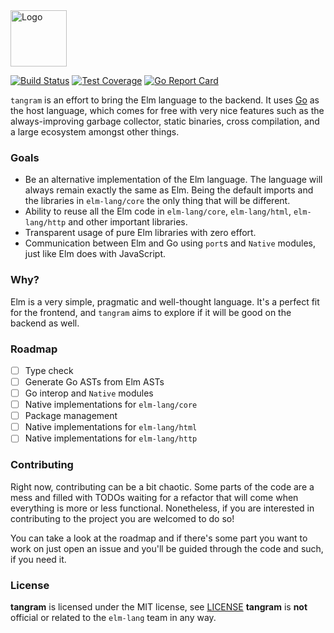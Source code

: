 <img src="https://cdn.rawgit.com/elm-tangram/tangram/master/tangram-logo.svg" height="90" alt="Logo" />

[![Build Status](https://travis-ci.org/elm-tangram/tangram.svg?branch=master)](https://travis-ci.org/elm-tangram/tangram) [![Test Coverage](https://codecov.io/github/elm-tangram/tangram/coverage.svg?branch=master)](https://codecov.io/gh/elm-tangram/tangram/branch/master) [![Go Report Card](https://goreportcard.com/badge/github.com/elm-tangram/tangram)](https://goreportcard.com/report/github.com/elm-tangram/tangram)

`tangram` is an effort to bring the Elm language to the backend. It uses [Go](http://golang.org) as the host language, which comes for free with very nice features such as the always-improving garbage collector, static binaries, cross compilation, and a large ecosystem amongst other things.

### Goals

* Be an alternative implementation of the Elm language. The language will always remain exactly the same as Elm. Being the default imports and the libraries in `elm-lang/core` the only thing that will be different.
* Ability to reuse all the Elm code in `elm-lang/core`, `elm-lang/html`, `elm-lang/http` and other important libraries.
* Transparent usage of pure Elm libraries with zero effort.
* Communication between Elm and Go using `port`s and `Native` modules, just like Elm does with JavaScript.

### Why?

Elm is a very simple, pragmatic and well-thought language. It's a perfect fit for the frontend, and `tangram` aims to explore if it will be good on the backend as well.

### Roadmap

- [ ] Type check
- [ ] Generate Go ASTs from Elm ASTs
- [ ] Go interop and `Native` modules
- [ ] Native implementations for `elm-lang/core`
- [ ] Package management
- [ ] Native implementations for `elm-lang/html`
- [ ] Native implementations for `elm-lang/http`

### Contributing

Right now, contributing can be a bit chaotic. Some parts of the code are a mess and filled with TODOs waiting for a refactor that will come when everything is more or less functional. Nonetheless, if you are interested in contributing to the project you are welcomed to do so!

You can take a look at the roadmap and if there's some part you want to work on just open an issue and you'll be guided through the code and such, if you need it.

### License

**tangram** is licensed under the MIT license, see [LICENSE](/LICENSE)
**tangram** is **not** official or related to the `elm-lang` team in any way.
